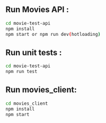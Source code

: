 ## Run Movies API :
```bash
cd movie-test-api
npm install
npm start or npm run dev(hotloading)
```

## Run unit tests :
```bash
cd movie-test-api
npm run test
```

## Run movies_client:
```bash
cd movies_client
npm install
npm start
````
